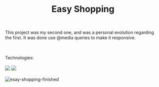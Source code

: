 <h1 align="center">Easy Shopping</h1>
<br>
<p>This project was my second one, and was a personal evolution regarding the first. It was done use @media queries to make it responsive.</p>
<br>
<br>  
Technologies:
<br>
<br>
<img src="https://img.shields.io/badge/HTML5-E34F26?style=for-the-badge&logo=html5&logoColor=white">
<img src="https://img.shields.io/badge/CSS3-1572B6?style=for-the-badge&logo=css3&logoColor=white">
<br>
<br>
<img src="https://github.com/giulio-attilio/Easy-shopping/blob/master/Finished.png?raw=true" alt="esay-shopping-finished">
